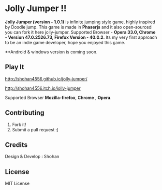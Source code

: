 # Jolly Jumper !!

**Jolly Jumper (version - 1.0.1)** is infinite jumping style game, highly inspired by Doodle jump.
This game is made in **Phaserjs** and it also open-sourced you can fork it here jolly-jumper. 
Supported Browser - **Opera 33.0, Chrome - Version 47.0.2526.73, Firefox Version - 40.0.2.**
Its my very first approach to be an indie game developer, hope you enjoyed this game.

**Android & windows version is coming soon.

## Play It

http://shohan4556.github.io/jolly-jumper/

http://shohan4556.itch.io/jolly-jumper

Supported Browser **Mozilla-firefox**, **Chrome** , **Opera**.

## Contributing

1. Fork it!
2. Submit a pull request :)

## Credits

Design & Develop : Shohan

## License

MIT License
